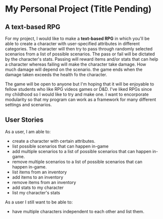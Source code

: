 # My Personal Project (Title Pending)

## A text-based RPG

For my project, I would like to make a **text-based RPG** in which you'll be able to create a character with user-specified attributes in different categories. The character will then try to pass through randomly selected scenarios from a list of possible scenarios. The pass or fail will be dictated by the character's stats. Passing will reward items and/or stats that can help a character whereas failing will make the character take damage. How much damage will depend on the scenario. the game ends when the damage taken exceeds the health fo the character. 

The game will be open to anyone but I'm hoping that it will be enjoyable to fellow students who like RPG videos games or D&D. I've liked RPGs since my childhood so I would like to try and make one. I want to encorporate modularity so that my program can work as a framework for many different settings and scenarios. 

## User Stories

As a user, I am able to:
- create a character with certain attributes.
- list possible scenarios that can happen in-game
- add multiple scenarios to a list of possible scenarios that can happen in-game.
- remove multiple scenarios to a list of possible scenarios that can happen in-game.
- list items from an inventory
- add items to an inventory
- remove items from an inventory
- add stats to my character
- list my character's stats

As a user I still want to be able to:
- have multiple characters independent to each other and list them.